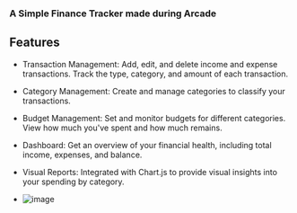 ### A Simple Finance Tracker made during Arcade 

## Features
- Transaction Management: Add, edit, and delete income and expense transactions. Track the type, category, and amount of each transaction.
- Category Management: Create and manage categories to classify your transactions.
- Budget Management: Set and monitor budgets for different categories. View how much you've spent and how much remains.
- Dashboard: Get an overview of your financial health, including total income, expenses, and balance.
- Visual Reports: Integrated with Chart.js to provide visual insights into your spending by category.

- ![image](https://github.com/user-attachments/assets/ab46d072-fd5a-481a-a40a-672b13abc7f4)
